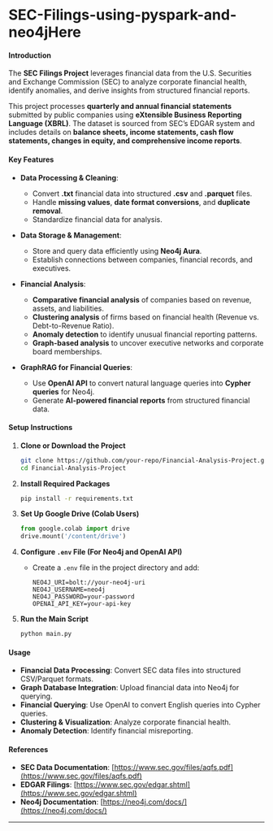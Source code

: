 # SEC-Filings-using-pyspark-and-neo4jHere

#### **Introduction**
The **SEC Filings Project** leverages financial data from the U.S. Securities and Exchange Commission (SEC) to analyze corporate financial health, identify anomalies, and derive insights from structured financial reports.

This project processes **quarterly and annual financial statements** submitted by public companies using **eXtensible Business Reporting Language (XBRL)**. The dataset is sourced from SEC’s EDGAR system and includes details on **balance sheets, income statements, cash flow statements, changes in equity, and comprehensive income reports**.

#### **Key Features**
- **Data Processing & Cleaning**:
  - Convert **.txt** financial data into structured **.csv** and **.parquet** files.
  - Handle **missing values**, **date format conversions**, and **duplicate removal**.
  - Standardize financial data for analysis.

- **Data Storage & Management**:
  - Store and query data efficiently using **Neo4j Aura**.
  - Establish connections between companies, financial records, and executives.

- **Financial Analysis**:
  - **Comparative financial analysis** of companies based on revenue, assets, and liabilities.
  - **Clustering analysis** of firms based on financial health (Revenue vs. Debt-to-Revenue Ratio).
  - **Anomaly detection** to identify unusual financial reporting patterns.
  - **Graph-based analysis** to uncover executive networks and corporate board memberships.

- **GraphRAG for Financial Queries**:
  - Use **OpenAI API** to convert natural language queries into **Cypher queries** for Neo4j.
  - Generate **AI-powered financial reports** from structured financial data.

#### **Setup Instructions**
1. **Clone or Download the Project**
   ```bash
   git clone https://github.com/your-repo/Financial-Analysis-Project.git
   cd Financial-Analysis-Project
   ```

2. **Install Required Packages**
   ```bash
   pip install -r requirements.txt
   ```

3. **Set Up Google Drive (Colab Users)**
   ```python
   from google.colab import drive
   drive.mount('/content/drive')
   ```

4. **Configure `.env` File (For Neo4j and OpenAI API)**
   - Create a `.env` file in the project directory and add:
     ```
     NEO4J_URI=bolt://your-neo4j-uri
     NEO4J_USERNAME=neo4j
     NEO4J_PASSWORD=your-password
     OPENAI_API_KEY=your-api-key
     ```

5. **Run the Main Script**
   ```python
   python main.py
   ```

#### **Usage**
- **Financial Data Processing**: Convert SEC data files into structured CSV/Parquet formats.
- **Graph Database Integration**: Upload financial data into Neo4j for querying.
- **Financial Querying**: Use OpenAI to convert English queries into Cypher queries.
- **Clustering & Visualization**: Analyze corporate financial health.
- **Anomaly Detection**: Identify financial misreporting.

#### **References**
- **SEC Data Documentation**: [https://www.sec.gov/files/aqfs.pdf](https://www.sec.gov/files/aqfs.pdf)
- **EDGAR Filings**: [https://www.sec.gov/edgar.shtml](https://www.sec.gov/edgar.shtml)
- **Neo4j Documentation**: [https://neo4j.com/docs/](https://neo4j.com/docs/)

---
